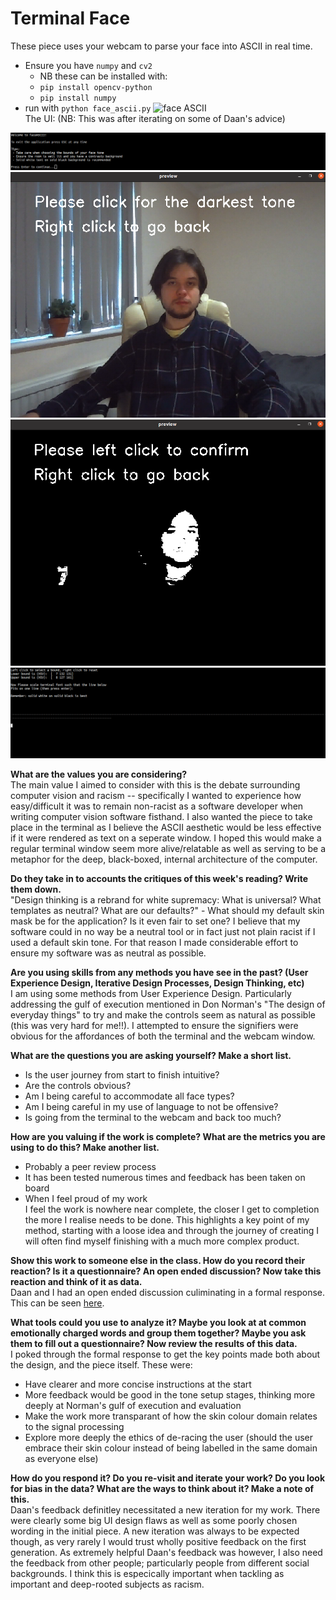 # Terminal Face
These piece uses your webcam to parse your face into ASCII in real time.
- Ensure you have `numpy` and `cv2`
	- NB these can be installed with:
	-  `pip install opencv-python`
	-  `pip install numpy`
- run with `python face_ascii.py`
![face ASCII](face.gif)
\
The UI: (NB: This was after iterating on some of Daan's advice)

![face ASCII](1.png)
![face ASCII](2.png)
![face ASCII](3.png)
![face ASCII](4.png)

**What are the values you are considering?**
\
The main value I aimed to consider with this is the debate surrounding computer vision and racism -- specifically I wanted to experience how easy/difficult it was to remain non-racist as a software developer when writing computer vision software fisthand. I also wanted the piece to take place in the terminal as I believe the ASCII aesthetic would be less effective if it were rendered as text on a seperate window. I hoped this would make a regular terminal window seem more alive/relatable as well as serving to be a metaphor for the deep, black-boxed, internal architecture of the computer. 


**Do they take in to accounts the critiques of this week's reading? Write them down.**
\
"Design thinking is a rebrand for white supremacy: What is universal? What templates as neutral? What are our defaults?" - What should my default skin mask be for the application? Is it even fair to set one? I believe that my software could in no way be a neutral tool or in fact just not plain racist if I used a default skin tone. For that reason I made considerable effort to ensure my software was as neutral as possible.


**Are you using skills from any methods you have see in the past? (User Experience Design, Iterative Design Processes, Design Thinking, etc)**
\
I am using some methods from User Experience Design. Particularly addressing the gulf of execution mentioned in Don Norman's "The design of everyday things" to try and make the controls seem as natural as possible (this was very hard for me!!). I attempted to ensure the signifiers were obvious for the affordances of both the terminal and the webcam window.

**What are the questions you are asking yourself? Make a short list.**
- Is the user journey from start to finish intuitive?
- Are the controls obvious?
- Am I being careful to accommodate all face types?
- Am I being careful in my use of language to not be offensive?
- Is going from the terminal to the webcam and back too much?

**How are you valuing if the work is complete? What are the metrics you are using to do this? Make another list.**
- Probably a peer review process
- It has been tested numerous times and feedback has been taken on board
- When I feel proud of my work
\
I feel the work is nowhere near complete, the closer I get to completion the more I realise needs to be done. This highlights a key point of my method, starting with a loose idea and through the journey of creating I will often find myself finishing with a much more complex product.

**Show this work to someone else in the class. How do you record their reaction? Is it a questionnaire? An open ended discussion? Now take this reaction and think of it as data.**
\
Daan and I had an open ended discussion culiminating in a formal response. This can be seen [here](https://www.notion.so/daaan/Review-faceASCII-25cc28708cfb4c97af9350c82469c8e2).

**What tools could you use to analyze it? Maybe you look at at common emotionally charged words and group them together? Maybe you ask them to fill out a questionnaire? Now review the results of this data.**
\
I poked through the formal response to get the key points made both about the design, and the piece itself. These were:
- Have clearer and more concise instructions at the start
- More feedback would be good in the tone setup stages, thinking more deeply at Norman's gulf of execution and evaluation
- Make the work more transparant of how the skin colour domain relates to the signal processing
- Explore more deeply the ethics of de-racing the user (should the user embrace their skin colour instead of being labelled in the same domain as everyone else)

**How do you respond it? Do you re-visit and iterate your work? Do you look for bias in the data? What are the ways to think about it? Make a note of this.**
\
Daan's feedback definitley necessitated a new iteration for my work. There were clearly some big UI design flaws as well as some poorly chosen wording in the initial piece. A new iteration was always to be expected though, as very rarely I would trust wholly positive feedback on the first generation. As extremely helpful Daan's feedback was however, I also need the feedback from other people; particularly people from different social backgrounds. I think this is especically important when tackling as important and deep-rooted subjects as racism.
